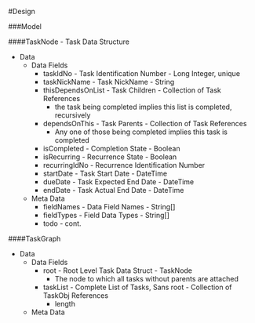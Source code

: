 #Design

###Model

####TaskNode - Task Data Structure
- Data
  - Data Fields
    - taskIdNo - Task Identification Number - Long Integer, unique
    - taskNickName - Task NickName - String
    - thisDependsOnList - Task Children - Collection of Task References
      - the task being completed implies this list is completed, recursively
    - dependsOnThis - Task Parents - Collection of Task References
      - Any one of those being completed implies this task is completed
    - isCompleted - Completion State - Boolean
    - isRecurring - Recurrence State - Boolean
    - recurringIdNo - Recurrence Identification Number
    - startDate - Task Start Date - DateTime
    - dueDate - Task Expected End Date - DateTime
    - endDate - Task Actual End Date - DateTime
  - Meta Data
    - fieldNames - Data Field Names - String[]
    - fieldTypes - Field Data Types - String[]
    - todo - cont.

####TaskGraph

- Data
  - Data Fields
    - root - Root Level Task Data Struct - TaskNode
      - The node to which all tasks without parents are attached
    - taskList - Complete List of Tasks, Sans root - Collection of TaskObj References
      - length
  - Meta Data